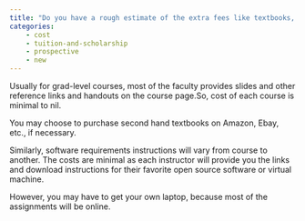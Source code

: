```yaml
---
title: "Do you have a rough estimate of the extra fees like textbooks, miscellaneous fees etc.?"
categories:
    - cost
    - tuition-and-scholarship
    - prospective
    - new
---
```

Usually for grad-level courses, most of the faculty provides slides and other reference links and handouts on the course page.So, cost of each course is minimal to nil.  

You may choose to purchase second hand textbooks on Amazon, Ebay, etc., if necessary. 

Similarly, software requirements instructions will vary from course to another. The costs are minimal as each instructor will provide you the links and download instructions for their favorite open source software or virtual machine. 

However, you may have to get your own laptop, because most of the assignments will be online.